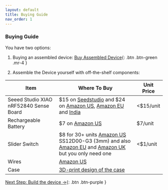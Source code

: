 ```yaml
---
layout: default
title: Buying Guide
nav_order: 1
---
```


### Buying Guide

You have two options:

1. Buying an assembled device:
[Buy Assembled Device](https://basedhardware.com/products/friend-dev){: .btn .btn-green .mr-4 }


2. Assemble the Device yourself with off-the-shelf components:

| Item | Where To Buy | Unit Price |
|--|--|--|
|Seeed Studio XIAO nRF52840 Sense Board | $15 on [Seedstudio](https://www.seeedstudio.com/Seeed-XIAO-BLE-Sense-nRF52840-p-5253.html) and $24 on [Amazon US](https://amzn.to/3TZD1pO), [Amazon EU](https://amzn.eu/d/3eG6gaA) and [India](https://robu.in/product/seeed-studio-xiao-nrf52840-sense-tinyml-tensorflow-lite-imu-microphone-bluetooth5-0/) | <$15/unit
|Rechargeable Battery | $7 on [Amazon US](https://amzn.to/3TXlE9f) | $7/unit
|Slider Switch | $8 for 30+ units [Amazon US](https://www.amazon.com/dp/B099MRCDG8) SS12D00-G3 (3mm) and also [Amazon EU](https://www.amazon.de/dp/B09TVFF6KW) and [Amazon UK](https://www.amazon.co.uk/dp/B09TVFF6KW/) but you only need one | <$1/unit
|Wires | [Amazon US](https://www.amazon.com/dp/B09X4629C1) |
|Case | [3D-print design of the case](https://github.com/BasedHardware/Omi/tree/main/Friend/hardware/triangle%20v1) |

[Next Step: Build the device →](/assembly/Build_the_device/){: .btn .btn-purple }
